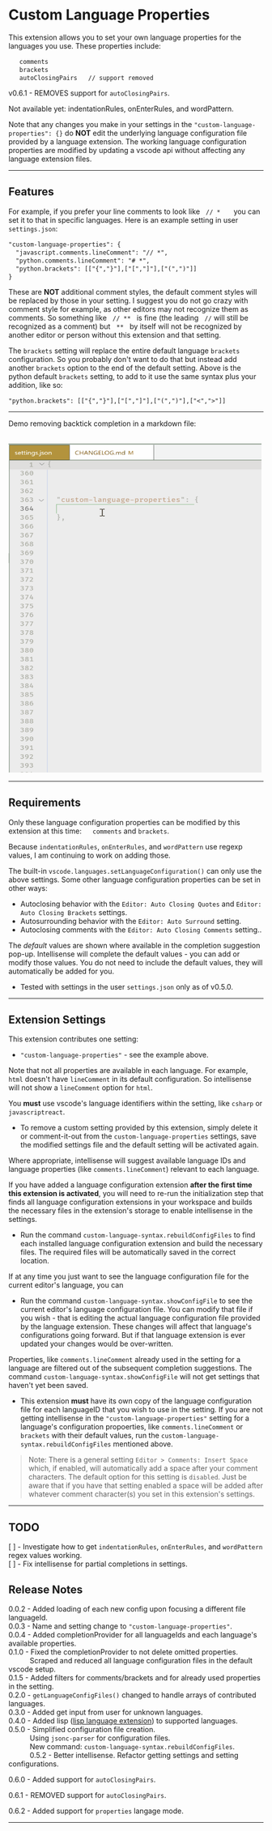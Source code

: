 # Custom Language Properties

This extension allows you to set your own language properties for the languages you use.  These properties include:

```plaintext
   comments
   brackets
   autoClosingPairs   // support removed
 ```

 v0.6.1 - REMOVES support for `autoClosingPairs`.  

Not available yet: indentationRules, onEnterRules, and wordPattern.

Note that any changes you make in your settings in the `"custom-language-properties": {}` do **NOT** edit the underlying language configuration file provided by a language extension.  The working language configuration properties are modified by updating a vscode api without affecting any language extension files.  

 --------------

## Features

For example, if you prefer your line comments to look like &nbsp; `// *  ` &nbsp;  you can set it to that in specific languages.  Here is an example setting in user `settings.json`:

<!-- ,
    {
      "open": "```",
      "close": "```"
    } -->
<!-- "c:\\Users\\Mark\\AppData\\Local\\Programs\\Microsoft VS Code Insiders\\resources\\app\\extensions\\markdown-basics\\language-configuration.json" -->

```jsonc
"custom-language-properties": {
  "javascript.comments.lineComment": "// *",
  "python.comments.lineComment": "# *",
  "python.brackets": [["{","}"],["[","]"],["(",")"]]
}
```

  These are **NOT** additional comment styles, the default comment styles will be replaced by those in your setting.  I suggest you do not go crazy with comment style for example, as other editors may not recognize them as comments.  So something like &nbsp; `// **` &nbsp; is fine (the leading &nbsp; `//` will still be recognized as a comment) but &nbsp; `**` &nbsp;  by itself will not be recognized by another editor or person without this extension and that setting.

  The `brackets` setting will replace the entire default language `brackets` configuration.  So you probably don't want to do that but instead add another `brackets` option to the end of the default setting.  Above is the python default `brackets` setting, to add to it use the same syntax plus your addition, like so:

```jsonc
"python.brackets": [["{","}"],["[","]"],["(",")"],["<",">"]]
```

----------  

Demo removing backtick completion in a markdown file:  

&emsp;&emsp;&emsp;&emsp;&emsp;&emsp;&emsp;&emsp; <img src="https://github.com/ArturoDent/custom-language-properties/blob/master/images/customMarkdownBackticks.gif?raw=true" width="500" height="650" alt="demo of removing backtick auto-completion in markdown using this extension"/>

--------------

## Requirements

Only these language configuration properties can be modified by this extension at this time: &emsp; `comments` and `brackets`.

Because `indentationRules`, `onEnterRules`, and `wordPattern` use regexp values, I am continuing to work on adding those.

The built-in `vscode.languages.setLanguageConfiguration()` can only use the above settings.  Some other language configuration properties can be set in other ways:

* Autoclosing behavior with the `Editor: Auto Closing Quotes` and `Editor: Auto Closing Brackets` settings.
* Autosurrounding behavior with the `Editor: Auto Surround` setting.  
* Autoclosing comments with the `Editor: Auto Closing Comments` setting..

The *default* values are shown where available in the completion suggestion pop-up.  Intellisense will complete the default values - you can add or modify those values.  You do not need to include the default values, they will automatically be added for you.

* Tested with settings in the user `settings.json` only as of v0.5.0.

--------------

## Extension Settings

This extension contributes one setting:

* `"custom-language-properties"` - see the example above.

Note that not all properties are available in each language.  For example, `html` doesn't have `lineComment` in its default configuration.  So intellisense will not show a `lineComment` option for `html`.

You **must** use vscode's language identifiers within the setting, like `csharp` or `javascriptreact`.

* To remove a custom setting provided by this extension, simply delete it or comment-it-out from the `custom-language-properties` settings, save the modified settings file and the default setting will be activated again.  

Where appropriate, intellisense will suggest available language IDs and language properties (like `comments.lineComment`) relevant to each language.  

If you have added a language configuration extension **after the first time this extension is activated**, you will need to re-run the initialization step that finds all language configuration extensions in your workspace and builds the necessary files in the extension's storage to enable intellisense in the settings.  

* Run the command `custom-language-syntax.rebuildConfigFiles` to find each installed language configuration extension and build the necessary files.  The required files will be automatically saved in the correct location.

If at any time you just want to see the language configuration file for the current editor's language, you can

* Run the command `custom-language-syntax.showConfigFile` to see the current editor's language configuration file.  You can modify that file if you wish - that is editing the actual language configuration file provided by the language extension.  These changes will affect that language's configurations going forward.  But if that language extension is ever updated your changes would be over-written.  

Properties, like `comments.lineComment`  already used in the setting for a language are filtered out of the subsequent completion suggestions.  The command `custom-language-syntax.showConfigFile` will not get settings that haven't yet been saved.  

* This extension **must** have its own copy of the language configuration file for each languageID that you wish to use in the setting.   If you are not getting intellisense in the `"custom-language-properties"` setting for a language's configuration propoerties, like `comments.lineComment` or `brackets` with their default values, run the `custom-language-syntax.rebuildConfigFiles` mentioned above.  

> Note: There is a general setting `Editor > Comments: Insert Space` which, if enabled, will automatically add a space after your comment characters.  The default option for this setting is `disabled`.  Just be aware that if you have that setting enabled a space will be added after whatever comment character(s) you set in this extension's settings.  

--------------

## TODO

[ ] - Investigate how to get `indentationRules`, `onEnterRules`, and `wordPattern` regex values working.  
[ ] - Fix intellisense for partial completions in settings.  

## Release Notes

0.0.2 - Added loading of each new config upon focusing a different file languageId.  
0.0.3 - Name and setting change to `"custom-language-properties"`.  
0.0.4 - Added completionProvider for all languageIds and each language's available properties.  
0.1.0 - Fixed the completionProvider to not delete omitted properties.  
&emsp;&emsp;&emsp;Scraped and reduced all language configuration files in the default vscode setup.  
0.1.5 - Added filters for comments/brackets and for already used properties in the setting.  
0.2.0 - `getLanguageConfigFiles()` changed to handle arrays of contributed languages.  
0.3.0 - Added get input from user for unknown languages.  
0.4.0 - Added lisp ([lisp language extension](https://marketplace.visualstudio.com/items?itemName=mattn.Lisp)) to supported languages.  
0.5.0 - Simplified configuration file creation.  
&emsp;&emsp;&emsp;Using `jsonc-parser` for configuration files.  
&emsp;&emsp;&emsp;New command: `custom-language-syntax.rebuildConfigFiles`.  
&emsp;&emsp;&emsp;0.5.2 - Better intellisense.  Refactor getting settings and setting configurations.  

0.6.0 - Added support for `autoClosingPairs`.  

0.6.1 - REMOVED support for `autoClosingPairs`.  

0.6.2 - Added support for `properties` langage mode.  

--------------
